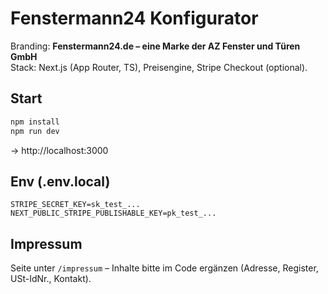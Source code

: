 
# Fenstermann24 Konfigurator

Branding: **Fenstermann24.de – eine Marke der AZ Fenster und Türen GmbH**  
Stack: Next.js (App Router, TS), Preisengine, Stripe Checkout (optional).

## Start
```bash
npm install
npm run dev
```
→ http://localhost:3000

## Env (.env.local)
```
STRIPE_SECRET_KEY=sk_test_...
NEXT_PUBLIC_STRIPE_PUBLISHABLE_KEY=pk_test_...
```

## Impressum
Seite unter `/impressum` – Inhalte bitte im Code ergänzen (Adresse, Register, USt-IdNr., Kontakt).
